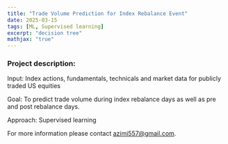 ```yaml
---
title: "Trade Volume Prediction for Index Rebalance Event"
date: 2025-03-15
tags: [ML, Supervised learning]
excerpt: "decision tree"
mathjax: "true"
---
```

### Project description:
Input: Index actions, fundamentals, technicals and market data for publicly traded US equities    

Goal:  To predict trade volume during index rebalance days as well as pre and post rebalance days.  

Approach: Supervised learning  

For more information please contact azimi557@gmail.com.
